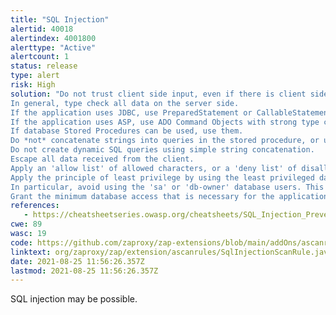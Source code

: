 ```yaml
---
title: "SQL Injection"
alertid: 40018
alertindex: 4001800
alerttype: "Active"
alertcount: 1
status: release
type: alert
risk: High
solution: "Do not trust client side input, even if there is client side validation in place.  
In general, type check all data on the server side.
If the application uses JDBC, use PreparedStatement or CallableStatement, with parameters passed by '?'
If the application uses ASP, use ADO Command Objects with strong type checking and parameterized queries.
If database Stored Procedures can be used, use them.
Do *not* concatenate strings into queries in the stored procedure, or use 'exec', 'exec immediate', or equivalent functionality!
Do not create dynamic SQL queries using simple string concatenation.
Escape all data received from the client.
Apply an 'allow list' of allowed characters, or a 'deny list' of disallowed characters in user input.
Apply the principle of least privilege by using the least privileged database user possible.
In particular, avoid using the 'sa' or 'db-owner' database users. This does not eliminate SQL injection, but minimizes its impact.
Grant the minimum database access that is necessary for the application."
references:
   - https://cheatsheetseries.owasp.org/cheatsheets/SQL_Injection_Prevention_Cheat_Sheet.html
cwe: 89
wasc: 19
code: https://github.com/zaproxy/zap-extensions/blob/main/addOns/ascanrules/src/main/java/org/zaproxy/zap/extension/ascanrules/SqlInjectionScanRule.java
linktext: org/zaproxy/zap/extension/ascanrules/SqlInjectionScanRule.java
date: 2021-08-25 11:56:26.357Z
lastmod: 2021-08-25 11:56:26.357Z
---
```

SQL injection may be possible.
